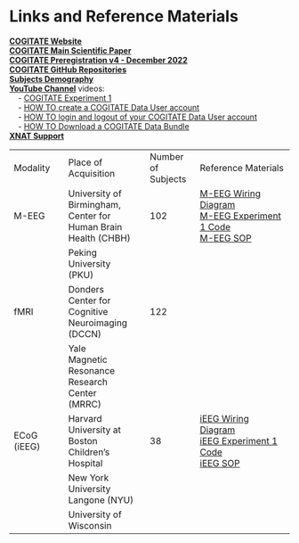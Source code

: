 # Links and Reference Materials

<a href="https://www.arc-cogitate.com/" target="_blank">**COGITATE Website**</a>  
<a href="https://doi.org/10.1371/journal.pone.0268577" target="_blank">**COGITATE Main Scientific Paper**</a>  
<a href="https://osf.io/gm3vd" target="_blank">**COGITATE Preregistration v4 - December 2022**</a>  
<a href="https://github.com/Cogitate-consortium" target="_blank">**COGITATE GitHub Repositories**</a>  
<a href="https://github.com/Cogitate-consortium/cogitate-data/blob/main/assets/documentation_v1.1/linked_files_v1.1/subjects_demography-EXP1-released-data_2024-04-026_v1.1.xlsx" target="_blank">**Subjects Demography**</a>  
<a href="https://www.youtube.com/@ARC-COGITATE" target="_blank">**YouTube Channel**</a> videos:  
&nbsp;&nbsp;&nbsp;&nbsp;- <a href="https://www.youtube.com/watch?v=V93Agvo4G2Y" target="_blank">COGITATE Experiment 1</a>  
&nbsp;&nbsp;&nbsp;&nbsp;- <a href="https://www.youtube.com/watch?v=FFqN5Pech0w" target="_blank">HOW TO create a COGITATE Data User account</a>  
&nbsp;&nbsp;&nbsp;&nbsp;- <a href="https://www.youtube.com/watch?v=6BR3uYqiDiU" target="_blank">HOW TO login and logout of your COGITATE Data User account</a>  
&nbsp;&nbsp;&nbsp;&nbsp;- <a href="https://www.youtube.com/watch?v=KraiX4ttE2o" target="_blank">HOW TO Download a COGITATE Data Bundle</a>  
<a href="https://wiki.xnat.org/documentation/" target="_blank">**XNAT Support**</a>  

|   |   |   |   |
|---|---|---|---|
|Modality|Place of Acquisition|Number of <br>Subjects|Reference Materials|
|M-EEG|University of <br>Birmingham, <br>Center for <br>Human Brain <br>Health (CHBH)|102|<a href="https://github.com/Cogitate-consortium/cogitate-data/blob/main/assets/documentation_v1.0/linked_files_v1.0/cogitate_wiring_diagrams_MEEG.pdf" target="_blank">M-EEG Wiring Diagram</a><br><a href="https://github.com/Cogitate-consortium/cogitate-experiment-code/tree/MEEG-Exp1" target="_blank">M-EEG Experiment 1 Code</a><br><a href="https://github.com/Cogitate-consortium/cogitate-data/blob/main/assets/documentation_v1.0/linked_files_v1.0/MEG%20SOP_v1.0.pdf" target="_blank">M-EEG SOP</a>|
| |Peking University <br>(PKU)|
|fMRI|Donders <br>Center for <br>Cognitive <br>Neuroimaging <br>(DCCN)|122||
| |Yale <br>Magnetic <br>Resonance <br> Research <br>Center <br>(MRRC)|
|ECoG (iEEG)|Harvard <br>University at <br>Boston <br>Children’s <br>Hospital|38|<a href="https://github.com/Cogitate-consortium/cogitate-data/blob/main/assets/documentation_v1.1/linked_files_v1.1/cogitate-wiring-diagrams_ECOG_2024-04-26_v1.1.pdf" target="_blank">iEEG Wiring Diagram</a><br><a href="https://github.com/Cogitate-consortium/cogitate-experiment-code/tree/ECOG-Exp1-Latest" target="_blank">iEEG Experiment 1 Code</a><br><a href="https://github.com/Cogitate-consortium/cogitate-data/blob/main/assets/documentation_v1.1/linked_files_v1.1/SOP%20iEEG%20General_v2.pdf" target="_blank">iEEG SOP</a>|
| |New York <br>University <br>Langone (NYU)|
| |University of <br>Wisconsin|
